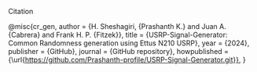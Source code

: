 Citation

@misc{cr_gen,
    author = {H. Sheshagiri, {Prashanth K.} and Juan A. {Cabrera} and Frank H. P. {Fitzek}},
    title = {USRP-Signal-Generator: Common Randomness generation using Ettus N210 USRP},
    year = {2024},
    publisher = {GitHub},
    journal = {GitHub repository},
    howpublished = {\url{https://github.com/Prashanth-profile/USRP-Signal-Generator.git}},
}
